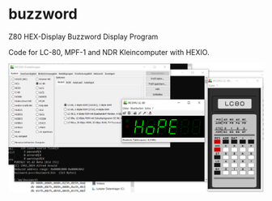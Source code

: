 # buzzword
Z80 HEX-Display Buzzword Display Program

Code for LC-80, MPF-1 and NDR Kleincomputer with HEXIO.

![buzz](https://github.com/petersieg/c/blob/master/z80/jkcem.png)
